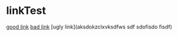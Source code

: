 # linkTest

[good link](https://detal-alfa.nib.fortisbank.com.pl/moje-wnioski/kredyt-gotowkowy?pId=none&appId=none&subId=chat)
[bad link](https://detal-alfa.nib.fortisbank.com.pl/iksde/kredyt-gotowkowy?pId=none&appId=none&subId=chat)
[ugly link](aksdokzclxvksdfws sdf sdofisdo fisdf)
